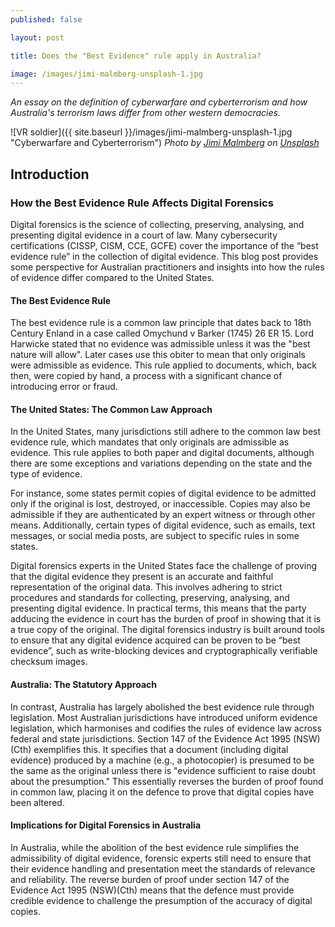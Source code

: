 ```yaml
---
published: false

layout: post

title: Does the "Best Evidence" rule apply in Australia?

image: /images/jimi-malmberg-unsplash-1.jpg
---
```


_An essay on the definition of cyberwarfare and cyberterrorism and how Australia's terrorism laws differ from other western democracies._

![VR soldier]({{ site.baseurl }}/images/jimi-malmberg-unsplash-1.jpg "Cyberwarfare and Cyberterrorism") 
_Photo by [Jimi Malmberg](https://unsplash.com/@jimi_malmberg) on [Unsplash](https://unsplash.com/s/photos/cyber-warfare-terrorism)_   

## Introduction
### How the Best Evidence Rule Affects Digital Forensics

Digital forensics is the science of collecting, preserving, analysing, and presenting digital evidence in a court of law. Many cybersecurity certifications (CISSP, CISM, CCE, GCFE) cover the importance of the “best evidence rule” in the collection of digital evidence. This blog post provides some perspective for Australian practitioners and insights into how the rules of evidence differ compared to the United States.

#### The Best Evidence Rule

The best evidence rule is a common law principle that dates back to 18th Century Enland in a case called Omychund v Barker (1745) 26 ER 15. Lord Harwicke stated that no evidence was admissible unless it was the "best nature will allow". Later cases use this obiter to mean that only originals were admissible as evidence. This rule applied to documents, which, back then, were copied by hand, a process with a significant chance of introducing error or fraud.

#### The United States: The Common Law Approach

In the United States, many jurisdictions still adhere to the common law best evidence rule, which mandates that only originals are admissible as evidence. This rule applies to both paper and digital documents, although there are some exceptions and variations depending on the state and the type of evidence.

For instance, some states permit copies of digital evidence to be admitted only if the original is lost, destroyed, or inaccessible. Copies may also be admissible if they are authenticated by an expert witness or through other means. Additionally, certain types of digital evidence, such as emails, text messages, or social media posts, are subject to specific rules in some states.

Digital forensics experts in the United States face the challenge of proving that the digital evidence they present is an accurate and faithful representation of the original data. This involves adhering to strict procedures and standards for collecting, preserving, analysing, and presenting digital evidence. In practical terms, this means that the party adducing the evidence in court has the burden of proof in showing that it is a true copy of the original. The digital forensics industry is built around tools to ensure that any digital evidence acquired can be proven to be “best evidence”, such as write-blocking devices and cryptographically verifiable checksum images.

#### Australia: The Statutory Approach

In contrast, Australia has largely abolished the best evidence rule through legislation. Most Australian jurisdictions have introduced uniform evidence legislation, which harmonises and codifies the rules of evidence law across federal and state jurisdictions. Section 147 of the Evidence Act 1995 (NSW)(Cth) exemplifies this. It specifies that a document (including digital evidence) produced by a machine (e.g., a photocopier) is presumed to be the same as the original unless there is "evidence sufficient to raise doubt about the presumption." This essentially reverses the burden of proof found in common law, placing it on the defence to prove that digital copies have been altered.

#### Implications for Digital Forensics in Australia

In Australia, while the abolition of the best evidence rule simplifies the admissibility of digital evidence, forensic experts still need to ensure that their evidence handling and presentation meet the standards of relevance and reliability. The reverse burden of proof under section 147 of the Evidence Act 1995 (NSW)(Cth) means that the defence must provide credible evidence to challenge the presumption of the accuracy of digital copies.

